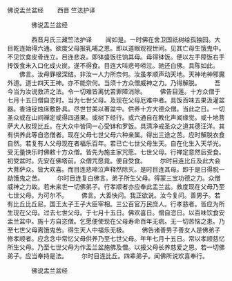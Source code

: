   佛说盂兰盆经
　　西晋 竺法护译




　　　　佛说盂兰盆经

　　　　西晋月氏三藏竺法护译
　　闻如是。一时佛在舍卫国祇树给孤独园。大目乾连始得六通。欲度父母报乳哺之恩。即以道眼观视世间。见其亡母生饿鬼中。不见饮食皮骨连立。目连悲哀。即钵盛饭往饷其母。母得钵饭。便以左手障饭右手抟饭食未入口化成火炭。遂不得食。目连大叫悲号啼泣。驰还白佛。具陈如此。
　　佛言。汝母罪根深结。非汝一人力所奈何。汝虽孝顺声动天地。天神地神邪魔外道。道士四天王神。亦不能奈何。当须十方众僧威神之力。乃得解脱。
　　吾今当为汝说救济之法。令一切难皆离忧苦罪障消除。
　　佛告目莲。十方众僧于七月十五日僧自恣时。当为七世父母。及现在父母厄难中者。具饭百味五果汲灌盆器。香油锭烛床敷卧具。尽世甘美以著盆中。供养十方大德众僧。当此之日。一切圣众或在山间禅定或得四道果。或树下经行。或六通自在教化声闻缘觉。或十地菩萨大人权现比丘。在大众中皆同一心受钵和罗饭。具清净戒圣众之道其德汪洋。其有供养此等自恣僧者。现在父母七世父母六种亲属。得出三途之苦。应时解脱衣食自然。若复有人父母现在者福乐百年。若已亡七世父母生天。自在化生入天华光。受无量快乐时佛敕十方众僧。皆先为施主家咒愿。七世父母。行禅定意然后受食。初受盆时。先安在佛塔前。众僧咒愿竟。便自受食。
　　尔时目连比丘及此大会大菩萨众。皆大欢喜。而目连悲啼泣声释然除灭。是时目连其母。即于是日得脱一劫饿鬼之苦。
　　尔时目连复白佛言。弟子所生父母。得蒙三宝功德之力。众僧威神之力故。若未来世一切佛弟子。行孝顺者亦应奉此盂兰盆。救度现在父母乃至七世父母。为可尔不。
　　佛言。大善快问。我正欲说。汝今复问。善男子。若有比丘比丘尼。国王太子王子大臣宰相。三公百官万民庶人。行孝慈者。皆应为所生现在父母。过去七世父母。于七月十五日。佛欢喜日。僧自恣日。以百味饮食安盂兰盆中。施十方自恣僧。乞愿便使现在父母寿命百年无病。无一切苦恼之患。乃至七世父母离饿鬼苦。得生天人中福乐无极。
　　佛告诸善男子善女人是佛弟子修孝顺者。应念念中常忆父母供养乃至七世父母。年年七月十五日。常以孝顺慈忆所生父母。乃至七世父母为作盂兰盆施佛及僧。以报父母长养慈爱之恩。若一切佛弟子。应当奉持是法。
　　尔时目连比丘。四辈弟子。闻佛所说欢喜奉行。

　　　　佛说盂兰盆经


